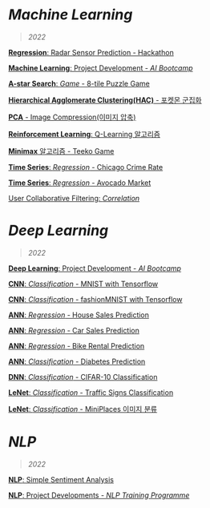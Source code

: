 # *Machine Learning*
> *2022*

[**Regression**: Radar Sensor Prediction - Hackathon](https://github.com/hchoi256/lg-ai-auto-driving-radar-sensor/blob/main/%5BSubmission%5D_Multioutput%20LinearRegression.ipynb)

[**Machine Learning**: Project Development - *AI Bootcamp*](https://github.com/hchoi256/ai-boot-camp/tree/main/ai/machine-learning)

[**A-star Search**: *Game* - 8-tile Puzzle Game](https://hchoi256.github.io/ml/ml-8-tile-puzzle-a-search/)

[**Hierarchical Agglomerate Clustering(HAC)** - 포켓몬 군집화](https://hchoi256.github.io/ml/ml-hca/)

[**PCA** - Image Compression(이미지 압축)](https://hchoi256.github.io/ml/ml-pca/)

[**Reinforcement Learning**: Q-Learning 알고리즘](https://hchoi256.github.io/ml/ml-reinforcement-learning-q-learning/)

[**Minimax** 알고리즘 - Teeko Game](https://hchoi256.github.io/ml/ml-teeko-minimax/)

[**Time Series**: *Regression* - Chicago Crime Rate](https://hchoi256.github.io/ml/ml-projects-3/)

[**Time Series**: *Regression* - Avocado Market](https://hchoi256.github.io/ml/ml-projects-3/)

[User Collaborative Filtering: *Correlation*](https://hchoi256.github.io/ml/ml-projects-6/)

# *Deep Learning*
> *2022*

[**Deep Learning**: Project Development - *AI Bootcamp*](https://github.com/hchoi256/ai-boot-camp/tree/main/ai/deep-learning)

[**CNN**: *Classification* - MNIST with Tensorflow](https://hchoi256.github.io/dl/dl-mnist/)

[**CNN**: *Classification* - fashionMNIST with Tensorflow](https://hchoi256.github.io/dl/dl-cnn-classification-fashionMNIST/)

[**ANN**: *Regression* - House Sales Prediction](https://hchoi256.github.io/dl/dl-ann-house-sales-prediction/)

[**ANN**: *Regression* - Car Sales Prediction](https://hchoi256.github.io/ml/ml-projects-1/)

[**ANN**: *Regression* - Bike Rental Prediction](https://hchoi256.github.io/dl/dl-ann-for-bike-rentals-prediction/)

[**ANN**: *Classification* - Diabetes Prediction](https://hchoi256.github.io/dl/dl-ann-classification-diabetes/)

[**DNN**: *Classification* - CIFAR-10 Classification](https://hchoi256.github.io/ml/ml-projects-2/)

[**LeNet**: *Classification* - Traffic Signs Classification](https://hchoi256.github.io/ml/ml-projects-4/)

[**LeNet**: *Classification* - MiniPlaces 이미지 분류](https://hchoi256.github.io/dl/dl-miniplace-classification/)

# *NLP*
> *2022*

[**NLP**: Simple Sentiment Analysis](https://github.com/hchoi256/ai-boot-camp/blob/main/ai/nlp/natural_language_processing.ipynb)

[**NLP**: Project Developments - *NLP Training Programme*](https://hchoi256.github.io/categories/#nlp)

